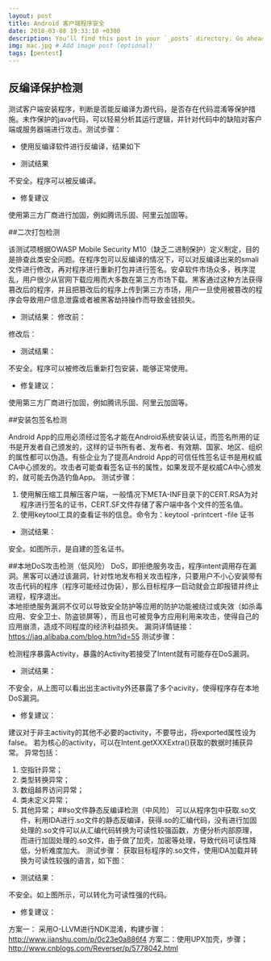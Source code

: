 ```yaml
---
layout: post
title: Android 客户端程序安全
date: 2018-03-08 19:33:10 +0300
description: You’ll find this post in your `_posts` directory. Go ahead and edit it and re-build the site to see your changes. # Add post description (optional)
img: mac.jpg # Add image post (optional)
tags: [pentest]
---
```


## 反编译保护检测

测试客户端安装程序，判断是否能反编译为源代码，是否存在代码混淆等保护措施。未作保护的java代码，可以轻易分析其运行逻辑，并针对代码中的缺陷对客户端或服务器端进行攻击。测试步骤：

- 使用反编译软件进行反编译，结果如下



- 测试结果

不安全。程序可以被反编译。

- 修复建议

使用第三方厂商进行加固，例如腾讯乐固、阿里云加固等。

##二次打包检测

该测试项根据OWASP Mobile Security M10（缺乏二进制保护）定义制定，目的是排查此类安全问题。在程序包可以反编译的情况下，可以对反编译出来的smali文件进行修改，再对程序进行重新打包并进行签名。安卓软件市场众多，秩序混乱，用户很少从官网下载应用而大多数在第三方市场下载。黑客通过这种方法获得篡改后的程序，并且把篡改后的程序上传到第三方市场，用户一旦使用被篡改的程序会导致用户信息泄露或者被黑客劫持操作而导致金钱损失。


- 测试结果：
修改前：
 
修改后：
 


- 测试结果：


不安全。程序可以被修改后重新打包安装，能够正常使用。


- 修复建议：


使用第三方厂商进行加固，例如腾讯乐固、阿里云加固等。


##安装包签名检测

Android App的应用必须经过签名才能在Android系统安装认证，而签名所用的证书是开发者自己颁发的，这样的证书所有者、发布者、有效期、国家、地区、组织的属性都可以伪造。有些企业为了提高Android App的可信任性签名证书是用权威CA中心颁发的。攻击者可能查看签名证书的属性，如果发现不是权威CA中心颁发的，就可能去伪造钓鱼App。
测试步骤：


1. 使用解压缩工具解压客户端，一般情况下META-INF目录下的CERT.RSA为对程序进行签名的证书，CERT.SF文件存储了客户端中各个文件的签名值。
2. 使用keytool工具的查看证书的信息。命令为：keytool -printcert -file 证书

- 测试结果：


安全。如图所示，是自建的签名证书。

##本地DoS攻击检测（低风险）
DoS，即拒绝服务攻击，程序intent调用存在漏洞。黑客可以通过该漏洞，针对性地发布相关攻击程序，只要用户不小心安装带有攻击代码的程序（程序可能经过伪装），那么目标程序一启动就会立即报错并终止进程，程序退出。      
本地拒绝服务漏洞不仅可以导致安全防护等应用的防护功能被绕过或失效（如杀毒应用、安全卫士、防盗锁屏等），而且也可被竞争方应用利用来攻击，使得自己的应用崩溃，造成不同程度的经济利益损失。
漏洞详情链接：https://jaq.alibaba.com/blog.htm?id=55 
测试步骤：

检测程序暴露Activity，暴露的Activity若接受了Intent就有可能存在DoS漏洞。
 


- 测试结果：

不安全，从上图可以看出出主activity外还暴露了多个acivity，使得程序存在本地DoS漏洞。


- 修复建议：


建议对于非主activity的其他不必要的activity，不要导出，将exported属性设为false。 
若为核心的activity，可以在Intent.getXXXExtra()获取的数据时捕获异常。
异常包括：
1) 空指针异常；
2) 类型转换异常；
3) 数组越界访问异常；
4) 类未定义异常；
5) 其他异常；
##so文件静态反编译检测（中风险）
可以从程序包中获取.so文件，利用IDA进行.so文件的静态反编译，获得.so的汇编代码，没有进行加固处理的.so文件可以从汇编代码转换为可读性较强函数，方便分析内部原理，而进行加固处理的.so文件，由于做了加壳，加密等处理，导致代码可读性降低，分析难度加大。
测试步骤：
	获取目标程序的.so文件，使用IDA加载并转换为可读性较强的语言，如下图：
 


- 测试结果：


不安全。如上图所示，可以转化为可读性强的代码。


- 修复建议：


方案一： 采用O-LLVM进行NDK混淆，构建步骤：http://www.jianshu.com/p/0c23e0a886f4 
方案二：使用UPX加壳，步骤；http://www.cnblogs.com/Reverser/p/5778042.html 

